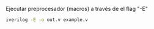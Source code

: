 Ejecutar preprocesador (macros) a través de el flag "-E"

```bash
iverilog -E -o out.v example.v
```
